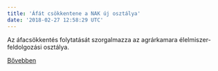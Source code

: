 ```yaml
---
title: 'Áfát csökkentene a NAK új osztálya'
date: '2018-02-27 12:58:29 UTC'
---
```


Az áfacsökkentés folytatását szorgalmazza az agrárkamara élelmiszer-feldolgozási osztálya.


[Bővebben](http://ift.tt/2EWWqUP)
